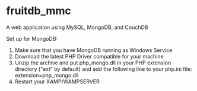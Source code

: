 # fruitdb_mmc
A web application using MySQL, MongoDB, and CouchDB


Set up for MongoDB:
1. Make sure that you have MongoDB running as Windows Service
2. Download the latest PHP Driver compatible for your machine
3. Unzip the archive and put php_mongo.dll in your PHP extension directory ("ext" by default) and add the following line to your php.ini file: extension=php_mongo.dll
4. Restart your XAMP/WAMPSERVER

